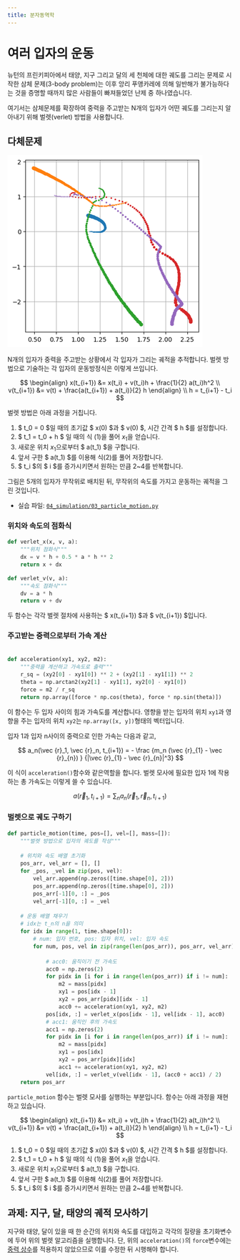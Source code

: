 ```yaml
---
title: 분자동역학
---
```


# 여러 입자의 운동

뉴턴의 프린키피아에서 태양, 지구 그리고 달의 세 천체에 대한 궤도를 그리는 문제로 시작한 삼체 문제(3-body problem)는 이후 앙리 푸앵카레에 의해 일반해가 불가능하다는 것을 증명할 때까지 많은 사람들이 빠져들었던 난제 중 하나였습니다.

여기서는 삼체문제를 확장하여 중력을 주고받는 N개의 입자가 어떤 궤도를 그리는지 알아내기 위해 벌렛(verlet) 방법을 사용합니다.

## 다체문제

![코드 결과](assets/particle_dynamics_1.png)

N개의 입자가 중력을 주고받는 상황에서 각 입자가 그리는 궤적을 추적합니다. 벌렛 방법으로 기술하는 각 입자의 운동방정식은 이렇게 쓰입니다.

$$ \begin{align} x(t_{i+1}) &= x(t_i) + v(t_i)h + \frac{1}{2} a(t_i)h^2 \\ v(t_{i+1}) &= v(t) +  \frac{a(t_{i+1}) + a(t_i)}{2} h \end{align} \\  h = t_{i+1} - t_i $$

벌렛 방법은 아래 과정을 거칩니다.

1. $ t_0 = 0 $일 때의 초기값 $ x(0) $과 $ v(0) $, 시간 간격 $ h $를 설정합니다.
2. $ t_1 = t_0 + h $ 일 때의 식 (1)을 풀어 $x_1$을 얻습니다.
3. 새로운 위치 $x_1$으로부터 $ a(t_1) $을 구합니다.
4. 앞서 구한 $ a(t_1) $를 이용해 식(2)를 풀어 저장합니다.
5. $ t_i $의 $ i $를 증가시키면서 원하는 만큼 2~4를 반복합니다.

그림은 5개의 입자가 무작위로 배치된 뒤, 무작위의 속도를 가지고 운동하는 궤적을 그린 것입니다.

- 실습 파일: [`04_simulation/03_particle_motion.py`](https://github.com/CNU-Computer-Physics/Example-and-Practice/blob/main/04_simulation/03_particle_motion.py)

### 위치와 속도의 점화식

```python
def verlet_x(x, v, a):
    """위치 점화식"""
    dx = v * h + 0.5 * a * h ** 2
    return x + dx

```

```python
def verlet_v(v, a):
    """속도 점화식"""
    dv = a * h
    return v + dv
```

두 함수는 각각 벌렛 절차에 사용하는 $ x(t_{i+1}) $과  $ v(t_{i+1}) $입니다.

### 주고받는 중력으로부터 가속 계산

```python

def acceleration(xy1, xy2, m2):
    """중력을 계산하고 가속도로 출력"""
    r_sq = (xy2[0] - xy1[0]) ** 2 + (xy2[1] - xy1[1]) ** 2
    theta = np.arctan2(xy2[1] - xy1[1], xy2[0] - xy1[0])
    force = m2 / r_sq
    return np.array([force * np.cos(theta), force * np.sin(theta)])
```

이 함수는 두 입자 사이의 힘과 가속도를 계산합니다. 영향을 받는 입자의 위치 `xy1`과 영향을 주는 입자의 위치 `xy2`는 `np.array([x, y])`형태의 벡터입니다.

입자 1과 입자 n사이의 중력으로 인한 가속는 다음과 같고,

$$ a_n(\vec {r}_1, \vec {r}_n, t_{i+1}) = - \frac {m_n (\vec {r}_{1} - \vec {r}_{n}) } {|\vec {r}_{1} - \vec {r}_{n}|^3} $$

이 식이 `acceleration()`함수와 같은역할을 합니다. 벌렛 모사에 필요한 입자 1에 작용하는 총 가속도는 이렇게 쓸 수 있습니다.

$$ a(\vec {r}_1, t_{i+1}) = \sum_n a_n(\vec {r}_1, \vec {r}_n, t_{i+1}) $$

### 벌렛으로 궤도 구하기

```python
def particle_motion(time, pos=[], vel=[], mass=[]):
    """벌렛 방법으로 입자의 궤도를 작성"""

    # 위치와 속도 배열 초기화
    pos_arr, vel_arr = [], []
    for _pos, _vel in zip(pos, vel):
        vel_arr.append(np.zeros([time.shape[0], 2]))
        pos_arr.append(np.zeros([time.shape[0], 2]))
        pos_arr[-1][0, :] = _pos
        vel_arr[-1][0, :] = _vel

    # 운동 배열 채우기
    # idx는 t_n의 n을 의미
    for idx in range(1, time.shape[0]):
        # num: 입자 번호, pos: 입자 위치, vel: 입자 속도
        for num, pos, vel in zip(range(len(pos_arr)), pos_arr, vel_arr):

            # acc0: 움직이기 전 가속도
            acc0 = np.zeros(2)
            for pidx in [i for i in range(len(pos_arr)) if i != num]:
                m2 = mass[pidx]
                xy1 = pos[idx - 1]
                xy2 = pos_arr[pidx][idx - 1]
                acc0 += acceleration(xy1, xy2, m2)
            pos[idx, :] = verlet_x(pos[idx - 1], vel[idx - 1], acc0)
            # acc1: 움직인 후의 가속도
            acc1 = np.zeros(2)
            for pidx in [i for i in range(len(pos_arr)) if i != num]:
                m2 = mass[pidx]
                xy1 = pos[idx]
                xy2 = pos_arr[pidx][idx]
                acc1 += acceleration(xy1, xy2, m2)
            vel[idx, :] = verlet_v(vel[idx - 1], (acc0 + acc1) / 2)
    return pos_arr
```

`particle_motion` 함수는 벌렛 모사를 실행하는 부분입니다. 함수는 아래 과정을 재현하고 있습니다.

$$ \begin{align} x(t_{i+1}) &= x(t_i) + v(t_i)h + \frac{1}{2} a(t_i)h^2 \\ v(t_{i+1}) &= v(t) +  \frac{a(t_{i+1}) + a(t_i)}{2} h \end{align} \\  h = t_{i+1} - t_i $$

1. $ t_0 = 0 $일 때의 초기값 $ x(0) $과 $ v(0) $, 시간 간격 $ h $를 설정합니다.
2. $ t_1 = t_0 + h $ 일 때의 식 (1)을 풀어 $x_1$을 얻습니다.
3. 새로운 위치 $x_1$으로부터 $ a(t_1) $을 구합니다.
4. 앞서 구한 $ a(t_1) $를 이용해 식(2)를 풀어 저장합니다.
5. $ t_i $의 $ i $를 증가시키면서 원하는 만큼 2~4를 반복합니다.

## 과제: 지구, 달, 태양의 궤적 모사하기

지구와 태양, 달이 있을 때 한 순간의 위치와 속도를 대입하고 각각의 질량을 초기화변수에 두어 위의 벌렛 알고리즘을 실행합니다. 단, 위의 `acceleration()`의 `force`변수에는 [중력 상수](https://ko.wikipedia.org/wiki/%EC%A4%91%EB%A0%A5_%EC%83%81%EC%88%98)를 적용하지 않았으므로 이를 수정한 뒤 시행해야 합니다.
